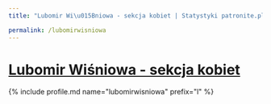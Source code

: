 ```yaml
---
title: "Lubomir Wi\u015Bniowa - sekcja kobiet | Statystyki patronite.pl | Patromierz"

permalink: /lubomirwisniowa
---
```


# [Lubomir Wiśniowa - sekcja kobiet](https://patronite.pl/lubomirwisniowa)

{% include profile.md name="lubomirwisniowa" prefix="l" %}
